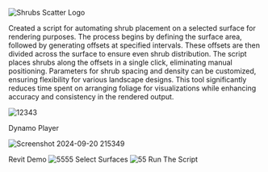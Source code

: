 
![Shrubs Scatter Logo ](https://github.com/user-attachments/assets/5b05ecf6-e2a6-49d3-a17f-248c328c07d1)

Created a script for automating shrub placement on a selected surface for rendering purposes. The process begins by defining the surface area, followed by generating offsets at specified intervals. These offsets are then divided across the surface to ensure even shrub distribution. The script places shrubs along the offsets in a single click, eliminating manual positioning. Parameters for shrub spacing and density can be customized, ensuring flexibility for various landscape designs. This tool significantly reduces time spent on arranging foliage for visualizations while enhancing accuracy and consistency in the rendered output.

![12343](https://github.com/user-attachments/assets/df341b5c-f986-4c38-8f23-8e47d1747470)

Dynamo Player

![Screenshot 2024-09-20 215349](https://github.com/user-attachments/assets/81b51472-6d0a-49e7-a33c-8a69cf74db04)


Revit Demo
![5555](https://github.com/user-attachments/assets/f75150d2-3838-4897-a815-7c39baa73ce8)
Select Surfaces
![55](https://github.com/user-attachments/assets/292797bf-8898-49c0-bb29-183287dc990a)
Run The Script
